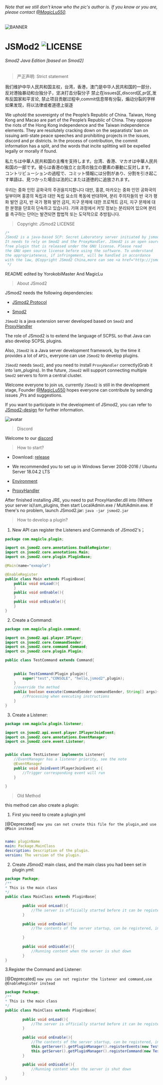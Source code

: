 ###### Note that we still don't know who the pic's author is. If you know or you are, please contact [@MagicLu550](https://github.com/MagicLu550).
![BANNER](6DC1237F3087F7B13213246693E6B81E.jpg)
# JSMod2    ![LICENSE](https://img.shields.io/badge/license-GPL-blue.svg)
###### Smod2 Java Edition [based on Smod2]

> 严正声明: Strict statement

我们维护中华人民共和国主权，台湾，香港，澳门是中华人民共和国的一部分，
反对港独暴动和台独分子，坚决打击分裂分子 禁止在issues区,discord区,pr区,发布反国家和平言论,
禁止项目贡献过程中,commit信息带有分裂，煽动分裂的字样 如果发现，将以法律或者道德上驱逐

We uphold the sovereignty of the People’s Republic of China. Taiwan, Hong Kong 
and Macao are part of the People’s Republic of China. They oppose the riots of the 
Hong Kong independence and the Taiwan independence elements. They are resolutely cracking 
down on the separatists’ ban on issuing anti-state peace speeches and prohibiting projects in the issues,
 discord and pr districts. In the process of contribution, the commit information has a split, and the words 
 that incite splitting will be expelled legally or morally if found.

私たちは中華人民共和国の主権を支持します。台湾、香港、マカオは中華人民共和国の一部です。彼らは香港の独立と台湾の独立の要素の暴動に反対します。 コントリビューションの過程で、コミット情報には分割があり、分割を引き起こす単語は、見つかった場合は法的にまたは道徳的に追放されます。

우리는 중화 인민 공화국의 주권을지지합니다 대만, 홍콩, 마카오는 중화 인민 공화국의 일부이며 홍콩의 독립과 대만 독립 요소의 폭동에 반대하며, 분리 주의자들의 반 국가 평화 발언 금지, 반 국가 평화 발언 금지, 지구 문제에 대한 프로젝트 금지, 지구 문제에 대한 분쟁을 단호히 단속하고 있습니다. 기여 과정에서 커밋 정보는 분리되어 있으며 분리를 촉구하는 단어는 발견되면 합법적 또는 도덕적으로 추방됩니다.

> Copyright: JSmod2 LICENSE 
```java
/*
JSmod2 is a java-based SCP: Secret Laboratory server initiated by jsmod2.cn.
It needs to rely on Smod2 and the ProxyHandler. JSmod2 is an open source
free plugin that is released under the GNU license. Please read
the GNU open source license before using the software. To understand
the appropriateness, if infringement, will be handled in accordance
with the law, @Copyright JSmod2 China,more can see <a href="http://jsmod2.cn">that<a>
 */
```

README edited by YorokobiMaster And MagicLu

> About JSmod2

JSmod2 needs the following dependencies:

* [JSmod2 Protocol](https://github.com/jsmod2-java-c/Jsmod2_protocol.git)

* [Smod2](https://github.com/Grover-c13/Smod2)

`JSmod2` is a java extension server 
developed based on `Smod2` and [ProxyHandler](https://github.com/jsmod2-java-c/ProxyHandler)

The role of JSmod2 is to extend the language of SCPSL
so that Java can also develop SCPSL plugins.

Also, `JSmod2` is a Java server 
development framework, by the time it provides a lot of `APIs`,
everyone can use `JSmod2` to develop plugins.

`JSmod2` needs `Smod2`, and you need to install `ProxyHandler` 
correctly(Grab it into \sm_plugins). In the future, `JSmod2` will support 
connecting multiple `Smod2` servers to form a central cluster.

Welcome everyone to join us, 
currently `JSmod2` is still in the development stage, 
Founder [@MagicLu550](https://github.com/MagicLu550) hopes everyone can contribute
by sending issues ,Prs and suggestions.

If you want to participate in the development of JSmod2,
you can refer to [JSmod2-design](https://github.com/jsmod2-java-c/jsmod2-design) for further information.

![avatar](github_info/jsmod2-banner.png)

> Discord

Welcome to our [discord](https://discord.gg/Qjzvb2a)

> How to start?
* Download: [release](https://github.com/jsmod2-java-c/JSmod2-Core/releases)

* We recommended you to set up in Windows Server 2008-2016 / Ubuntu Server 18.04.2 LTS

* [Environment](https://www.oracle.com/technetwork/java/javase/downloads/index.html)
* [ProxyHandler](https://github.com/jsmod2-java-c/JSMod2-ProxyHandler)

After finished installing JRE, you need to put ProxyHandler.dll into 
(Where your server is)\sm_plugins, then start LocalAdmin.exe / MultiAdmin.exe.
If there's no problem, launch JSmod2.jar:
`java -jar jsmod2.jar`

> How to develop a plugin?

1. New API can register the Listeners and Commands of JSmod2's；

```java
package com.magiclu.plugin;

import cn.jsmod2.core.annotations.EnableRegister;
import cn.jsmod2.core.annotations.Main;
import cn.jsmod2.core.plugin.PluginBase;

@Main(name="exmaple")

@EnableRegister
public class Main extends PluginBase{
    public void onLoad(){
    }
    public void onEnable(){
    }
    public void onDisable(){
    }
}
```
2. Create a Command:
```java
package com.magiclu.plugin.command;

import cn.jsmod2.api.player.IPlayer;
import cn.jsmod2.core.CommandSender;
import cn.jsmod2.core.command.Command;
import cn.jsmod2.core.plugin.Plugin;

public class TestCommand extends Command{
    
   
    public TestCommand(Plugin plugin){
        super("test","CONSOLE", "hello,jsmod2",plugin);
    }
    //override the method
    public boolean execute(CommandSender commandSender, String[] args){
        //Processing when executing instructions
    }
}

```

3. Create a Listener:
```java
package com.magiclu.plugin.listener;

import cn.jsmod2.api.event.player.IPlayerJoinEvent;
import cn.jsmod2.core.annotations.EventManager;
import cn.jsmod2.core.event.Listener;


public class TestListener implements Listener{
    //EventManager has a listener priority, see the note
    @EventManager
    public void JoinEvent(PlayerJoinEvent e){
        //Trigger corresponding event will run
    }
    
}
```
> Old Method

this method can also create a plugin:

1. First you need to create a plugin.yml 

[@Deprecated]
`now you can not create this file for the plugin,and use @Main instead`
```yaml

name: pluginName
main: Package.MainClass
description: Description of the plugin.
version: The version of the plugin.

```
2. Create JSmod2 main class, and the main class you had been set in plugin.yml:
```java
package Package;
/**
* This is the main class
*/
public class MainClass extends PluginBase{
    
        public void onLoad(){
            //The server is officially started before it can be registered.
        }
    
        public void onEnable(){
            //The contents of the server startup, can be registered, initialized, etc.
    
        }
    
        public void onDisable(){
            //Running content when the server is shut down
        }
} 

```


3.Register the Command and Listener:

[@Deprecated]
`now you can not register the listener and command,use @EnableRegister instead`
```java
package Package;
/**
* This is the main class
*/
public class MainClass extends PluginBase{
    
        public void onLoad(){
            //The server is officially started before it can be registered.
        }
    
        public void onEnable(){
            //The contents of the server startup, can be registered, initialized, etc.
            this.getServer().getPluginManager().registerEvents(new TestListener(),this);
            this.getServer().getPluginManager().registerCommand(new TestCommand(this));
        }
    
        public void onDisable(){
            //Running content when the server is shut down
        }
} 

```

